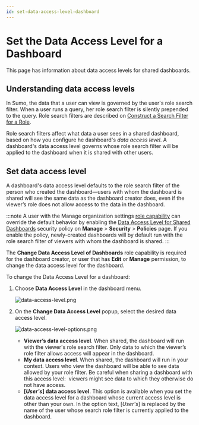 ```yaml
---
id: set-data-access-level-dashboard
---
```


# Set the Data Access Level for a Dashboard

This page has information about data access levels for shared dashboards. 

## Understanding data access levels

In Sumo, the data that a user can view is governed by the user's role search filter. When a user runs a query, her role search filter is silently prepended to the query. Role search filters are described on [Construct a Search Filter for a Role](docs/manage/users-and-roles/roles/construct-search-filter-for-role.md).

Role search filters affect what data a user sees in a shared dashboard, based on how you configure  he dashboard's *data access level*. A dashboard's data access level governs whose role search filter will be applied to the dashboard when it is shared with other users. 

## Set data access level

A dashboard's data access level defaults to the role search filter of the person who created the dashboard—users with whom the dashboard is shared will see the same data as the dashboard creator does, even if the viewer’s role does not allow access to the data in the dashboard.

:::note
A user with the Manage organization settings [role capability](docs/manage/users-and-roles/roles/role-capabilities.md) can override the default behavior by enabling the [Data Access Level for Shared Dashboards](set-data-access-level-dashboard.md) security policy on **Manage** \> **Security** \> **Policies** page. If you enable the policy, newly-created dashboards will by default run with the role search filter of viewers with whom the dashboard is shared.
:::

The **Change Data Access Level of Dashboards** role capability is required for the dashboard creator, or user that has **Edit** or **Manage** permission, to change the data access level for the dashboard.

To change the Data Access Level for a dashboard:

1. Choose **Data Access Level** in the dashboard menu.

    ![data-access-level.png](/img/dashboards/data-access-level.png)
    
1. On the **Change Data Access Level** popup, select the desired data access level. 

    ![data-access-level-options.png](/img/dashboards/data-access-level-options.png) 
    
    * **Viewer’s data access level**. When shared, the dashboard will run with the viewer's role search filter. Only data to which the viewer’s role filter allows access will appear in the dashboard.  
    * **My data access level**. When shared, the dashboard will run in your context. Users who view the dashboard will be able to see data allowed by your role filter. Be careful when sharing a dashboard with this access level:  viewers might see data to which they otherwise do not have access. 
    * **\[*User's*\] data access level**. This option is available when you set the data access level for a dashboard whose current access level is other than your own. In the option text, \[*User's*\] is replaced by the name of the user whose search role filter is currently applied to the dashboard.
